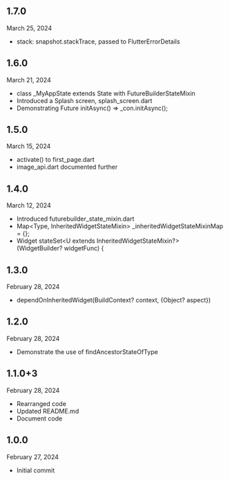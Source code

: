 
## 1.7.0
March 25, 2024
- stack: snapshot.stackTrace, passed to FlutterErrorDetails 

## 1.6.0
March 21, 2024
- class _MyAppState extends State<MyApp> with FutureBuilderStateMixin
- Introduced a Splash screen, splash_screen.dart
- Demonstrating  Future<bool> initAsync() => _con.initAsync();

## 1.5.0
March 15, 2024
- activate() to first_page.dart
- image_api.dart documented further

## 1.4.0
March 12, 2024
- Introduced futurebuilder_state_mixin.dart
- Map<Type, InheritedWidgetStateMixin> _inheritedWidgetStateMixinMap = {};
-  Widget stateSet<U extends InheritedWidgetStateMixin?>(WidgetBuilder? widgetFunc) {

## 1.3.0
February 28, 2024
- dependOnInheritedWidget(BuildContext? context, {Object? aspect})

## 1.2.0
February 28, 2024
- Demonstrate the use of findAncestorStateOfType

## 1.1.0+3
February 28, 2024
- Rearranged code
- Updated README.md
- Document code

## 1.0.0
February 27, 2024
- Initial commit

